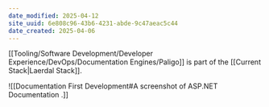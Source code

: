 ```yaml
---
date_modified: 2025-04-12
site_uuid: 6e808c96-43b6-4231-abde-9c47aeac5c44
date_created: 2025-04-06
---
```


[[Tooling/Software Development/Developer Experience/DevOps/Documentation Engines/Paligo]] is part of the [[Current Stack|Laerdal Stack]].

![[Documentation First Development#A screenshot of ASP.NET Documentation .]]